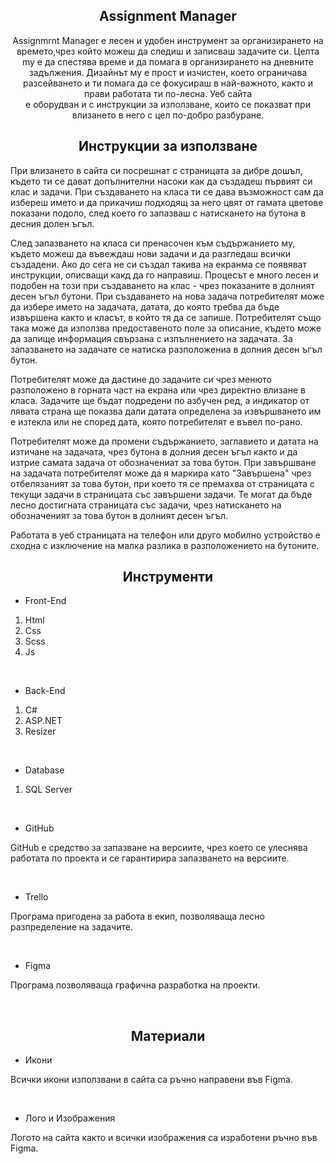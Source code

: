<h2 align="center">Assignment Manager</h1>
<p align="center">
    Assignmrnt Manager е лесен и удобен инструмент за организирането на времето,чрез който можеш да  следиш и  записваш задачите си.
Целта my е да спестява време и да помага в организирането на дневните задължения. Дизайнът му е прост и изчистен, което ограничава разсейването 
и ти помага да се фокусираш в най-важното, както и прави работата ти по-лесна. Уеб сайта <br>е оборудван и с инструкции за използване, които се показват при влизането в него с цел по-добро разбуране.
</p>


<h2 align="center">Инструкции за използване</h2>

При влизането в сайта си посрешнат с страницата за дибре дошъл, където ти се дават допълнителни насоки как да създадеш първият си клас и задачи.
При създаването на класа ти се дава възможност сам да избереш името и да прикачиш подходящ за него цвят от гамата цветове показани подоло, след което го запазваш с натискането на бутона в десния долен ъгъл.

След запазването на класа си пренасочен към съдържанието му, където можеш да въвеждаш нови задачи и да разгледаш всички създадени.
Ако до сега не си създал такива на екранма се появяват инструкции, описващи какд да го направиш.
Процесът е много лесен и подобен на този при създаването на клас - чрез показаните в долният десен ъгъл бутони.
При създаването на нова задача потребителят може да избере името на задачата, датата, до която требва да бъде извършена както и класът, в който тя да се запише.
Потребителят също така може да използва предоставеното поле за описание, където може да запище информация свързана с изпълнението на задачата.
За запазването на задачате се натиска разположениа в долния десен ъгъл бутон.

Потребителят може да дастине до задачите си чрез менюто разположено в горната част на екрана или чрез директно влизане в класа.
Задачите ще бъдат подредени по азбучен ред, а индикатор от лявата страна ще показва дали датата определена за извършването им е изтекла или не според дата, която потребителят е въвел по-рано.

Потребителят може да промени съдържанието, заглавието и датата на изтичане на задачата, чрез бутона в долния десен ъгъл както и да изтрие самата задача от обозначениат за това бутон.
При завършване на задачата потребителят може да я маркира като "Завършена" чрез отбелязаният за това бутон, при което тя се премахва от страницата с текущи задачи в страницата със завършени задачи.
Те могат да бъде лесно достигната страницата със задачи, чрез натискането на обозначеният за това бутон в долният десен ъгъл.

Работата в уеб страницата на телефон или друго мобилно устройство е сходна с изключение на малка разлика в разположението на бутоните.

<h2 align="center">Инструменти</h2>

* Front-End 
1. Html
2. Css
3. Scss
4. Js 
 <br>
 
* Back-End
1. C#
2. ASP.NET 
3. Resizer
 <br>
 
* Database
1. SQL Server
 <br>
 
 * GitHub
 
 GitHub е средство за запазване на версиите, чрез което се улеснява<br> работата по проекта и се гарантирира запазването на версиите.
 
 <br>
 
*  Trello
  
 Програма пригодена за работа в екип, позволяваща лесно разпределение на задачите.
 
 <br>
 
* Figma

Програма позволяваща графична разработка на проекти.

 <br>

<h2 align="center">Материали</h2>

* Икони

Всички икони използвани в сайта са ръчно направени във Figma. 

<br>

* Лого и Изображения

Логото на сайта както и всички изображения са изработени ръчно във Figma.
 




